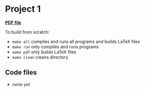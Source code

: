 # Project 1

[**PDF file**](./project2.pdf)

To build from scratch:

 * `make all` compiles and runs all programs and builds LaTeX files
 * `make run` only compiles and runs programs
 * `make pdf` only builds LaTeX files
 * `make clean` cleans directory

## Code files

 * *none yet*
